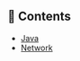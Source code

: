 ## 📝 Contents


- [Java](https://github.com/jjiinneee/Backend_Interview/blob/main/Java.md)
- [Network](https://github.com/jjiinneee/Backend_Interview/blob/main/Network.md)
